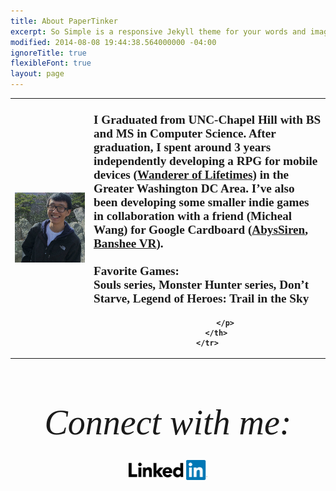 ```yaml
---
title: About PaperTinker
excerpt: So Simple is a responsive Jekyll theme for your words and images.
modified: 2014-08-08 19:44:38.564000000 -04:00
ignoreTitle: true
flexibleFont: true
layout: page
---
```


<table style="undefined;table-layout: fixed; width: 100%">
	<colgroup>
		<col style="width: 25%">
		<col style="width: 75%">
	</colgroup>
	<tr>
		<th class="tg-0lax" >
			<img src="/images/bio-photo.jpg" class="bio-photo" alt="Pintian Zhang bio photo">
		</th>
		<th class="tg-0lax" >
			<p align="left" style="font-family:'volkhov',serif;font-size:1.2rem;padding: 0em 0 0em 0;">
				I Graduated from UNC-Chapel Hill with BS and MS in Computer Science. After graduation, I spent around 3 years independently developing a RPG for mobile devices (<a href="/games/lifetimes/"><b>Wanderer of Lifetimes</b></a>) in the Greater Washington DC Area. I’ve also been developing some smaller indie games in collaboration with a friend (Micheal Wang) for Google Cardboard (<a href="/games/abyssiren/"><b>AbysSiren</b></a>, <a href="/games/banshee/"><b>Banshee VR</b></a>).
				<br>
				<br>
				<b>Favorite Games:</b>
				<br>
				Souls series, Monster Hunter series, Don’t Starve, Legend of Heroes: Trail in the Sky

			</p>
		</th>
	</tr>
</table>

<div align="center" style="font-family:'volkhov',serif;font-style:italic;font-size:4em;font-weight:400;padding: 1em 0 0.5em 0;">Connect with me:</div>

<div align="center" style="width: 100%">
	<a href="www.linkedin.com/in/pintian-zhang-48733b84"><img style="width: 25%" src="/images/Logo_LinkedIn.png" alt="Pintian Zhang Linkedin"></a>
</div>